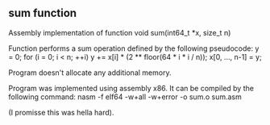## sum function

Assembly implementation of function
void sum(int64_t *x, size_t n)

Function performs a sum operation defined by the following pseudocode:
y = 0;
for (i = 0; i < n; ++i)
  y += x[i] * (2 ** floor(64 * i * i / n));
x[0, ..., n-1] = y;

Program doesn't allocate any additional memory.

Program was implemented using assembly x86.
It can be compiled by the following command:
nasm -f elf64 -w+all -w+error -o sum.o sum.asm

(I promisse this was hella hard).
